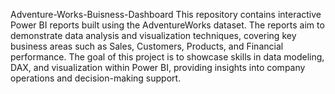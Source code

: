 Adventure-Works-Buisness-Dashboard
This repository contains interactive Power BI reports built using the AdventureWorks dataset. The reports aim to demonstrate data analysis and visualization techniques, covering key business areas such as Sales, Customers, Products, and Financial performance.
The goal of this project is to showcase skills in data modeling, DAX, and visualization within Power BI, providing insights into company operations and decision-making support.
